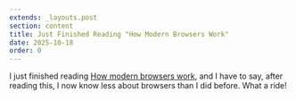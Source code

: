 ```yaml
---
extends: _layouts.post
section: content
title: Just Finished Reading "How Modern Browsers Work"
date: 2025-10-18
order: 0
---
```


I just finished reading [How modern browsers work](https://addyo.substack.com/p/how-modern-browsers-work), and I have to say, after reading this, I now know less about browsers than I did before. What a ride!
